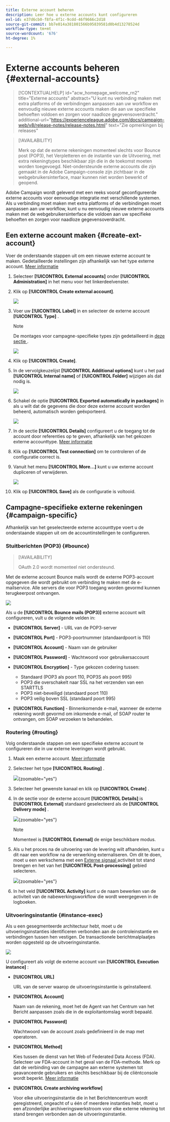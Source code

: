 ```yaml
---
title: Externe account beheren
description: Leer hoe u externe accounts kunt configureren
exl-id: e37d6cb0-f8fa-4f1c-9cdd-46f9666c2d18
source-git-commit: bb7e014a381801566b95839581d0b4d13278524d
workflow-type: tm+mt
source-wordcount: '676'
ht-degree: 1%

---
```


# Externe accounts beheren {#external-accounts}

>[!CONTEXTUALHELP]
>id="acw_homepage_welcome_rn2"
>title="Externe accounts"
>abstract="U kunt nu verbinding maken met extra platforms of de verbindingen aanpassen aan uw workflow en eenvoudig nieuwe externe accounts maken die aan uw specifieke behoeften voldoen en zorgen voor naadloze gegevensoverdracht."
>additional-url="https://experienceleague.adobe.com/docs/campaign-web/v8/release-notes/release-notes.html" text="Zie opmerkingen bij releases"

>[!AVAILABILITY]
>
> Merk op dat de externe rekeningen momenteel slechts voor Bounce post (POP3), het Verpletteren en de instantie van de Uitvoering, met extra rekeningtypes beschikbaar zijn die in de toekomst moeten worden toegevoegd.
> Niet-ondersteunde externe accounts die zijn gemaakt in de Adobe Campaign-console zijn zichtbaar in de webgebruikersinterface, maar kunnen niet worden bewerkt of geopend.

Adobe Campaign wordt geleverd met een reeks vooraf geconfigureerde externe accounts voor eenvoudige integratie met verschillende systemen. Als u verbinding moet maken met extra platforms of de verbindingen moet aanpassen aan uw workflow, kunt u nu eenvoudig nieuwe externe accounts maken met de webgebruikersinterface die voldoen aan uw specifieke behoeften en zorgen voor naadloze gegevensoverdracht.

## Een externe account maken {#create-ext-account}

Voer de onderstaande stappen uit om een nieuwe externe account te maken. Gedetailleerde instellingen zijn afhankelijk van het type externe account. [Meer informatie](#campaign-specific)

1. Selecteer **[!UICONTROL External accounts]** onder **[!UICONTROL Administration]** in het menu voor het linkerdeelvenster.

1. Klik op **[!UICONTROL Create external account]**.

   ![](assets/external_account_create_1.png)

1. Voer uw **[!UICONTROL Label]** in en selecteer de externe account **[!UICONTROL Type]** .

   >[!NOTE]
   >
   >De montages voor campagne-specifieke types zijn gedetailleerd in [ deze sectie ](#campaign-specific).

   ![](assets/external_account_create_2.png)

1. Klik op **[!UICONTROL Create]**.

1. In de vervolgkeuzelijst **[!UICONTROL Additional options]** kunt u het pad **[!UICONTROL Internal name]** of **[!UICONTROL Folder]** wijzigen als dat nodig is.

   ![](assets/external_account_create_3.png)

1. Schakel de optie **[!UICONTROL Exported automatically in packages]** in als u wilt dat de gegevens die door deze externe account worden beheerd, automatisch worden geëxporteerd. <!--Exported where??-->

   ![](assets/external_account_create_exported.png)

1. In de sectie **[!UICONTROL Details]** configureert u de toegang tot de account door referenties op te geven, afhankelijk van het gekozen externe accounttype. [Meer informatie](#bounce)

1. Klik op **[!UICONTROL Test connection]** om te controleren of de configuratie correct is.

1. Vanuit het menu **[!UICONTROL More...]** kunt u uw externe account dupliceren of verwijderen.

   ![](assets/external_account_create_4.png)

1. Klik op **[!UICONTROL Save]** als de configuratie is voltooid.

## Campagne-specifieke externe rekeningen {#campaign-specific}

Afhankelijk van het geselecteerde externe accounttype voert u de onderstaande stappen uit om de accountinstellingen te configureren.

### Stuitberichten (POP3) {#bounce}

>[!AVAILABILITY]
>
> OAuth 2.0 wordt momenteel niet ondersteund.

Met de externe account Bounce mails wordt de externe POP3-account opgegeven die wordt gebruikt om verbinding te maken met de e-mailservice. Alle servers die voor POP3 toegang worden gevormd kunnen terugkeerpost ontvangen.

![](assets/external_account_bounce.png)

Als u de **[!UICONTROL Bounce mails (POP3)]** externe account wilt configureren, vult u de volgende velden in:

* **[!UICONTROL Server]** - URL van de POP3-server

* **[!UICONTROL Port]** - POP3-poortnummer (standaardpoort is 110)

* **[!UICONTROL Account]** - Naam van de gebruiker

* **[!UICONTROL Password]** - Wachtwoord voor gebruikersaccount

* **[!UICONTROL Encryption]** - Type gekozen codering tussen:

   * Standaard (POP3 als poort 110, POP3S als poort 995)
   * POP3 die overschakelt naar SSL na het verzenden van een STARTTLS
   * POP3 niet-beveiligd (standaard poort 110)
   * POP3 veilig boven SSL (standaard poort 995)

* **[!UICONTROL Function]** - Binnenkomende e-mail, wanneer de externe rekening wordt gevormd om inkomende e-mail, of SOAP router te ontvangen, om SOAP verzoeken te behandelen.

### Routering {#routing}

Volg onderstaande stappen om een specifieke externe account te configureren die in uw externe leveringen wordt gebruikt.

1. Maak een externe account. [Meer informatie](../administration/external-account.md#create-ext-account)

1. Selecteer het type **[!UICONTROL Routing]** .

   ![](assets/external-account-routing.png){zoomable="yes"}

1. Selecteer het gewenste kanaal en klik op **[!UICONTROL Create]** .

1. In de sectie voor de externe account **[!UICONTROL Details]** is **[!UICONTROL External]** standaard geselecteerd als de **[!UICONTROL Delivery mode]** .

   ![](assets/external-account-delivery-mode.png){zoomable="yes"}

   >[!NOTE]
   >
   >Momenteel is **[!UICONTROL External]** de enige beschikbare modus.

1. Als u het proces na de uitvoering van de levering wilt afhandelen, kunt u dit naar een workflow na de verwerking externaliseren. Om dit te doen, moet u een werkschema met een [ Externe signaal ](../workflows/activities/external-signal.md) activiteit tot stand brengen en het van het **[!UICONTROL Post-processing]** gebied selecteren.

   ![](assets/external-account-post-processing.png){zoomable="yes"}

1. In het veld **[!UICONTROL Activity]** kunt u de naam bewerken van de activiteit van de nabewerkingsworkflow die wordt weergegeven in de logboeken. <!--you can edit the name of the activity that will be created if you add an external or bulk delivery to a workflow-->


### Uitvoeringsinstantie {#instance-exec}

Als u een gesegmenteerde architectuur hebt, moet u de uitvoeringsinstanties identificeren verbonden aan de controleinstantie en verbindingen tussen hen vestigen. De transactionele berichtmalplaatjes worden opgesteld op de uitvoeringsinstantie.

![](assets/external_account_exec.png)

U configureert als volgt de externe account van **[!UICONTROL Execution instance]** :

* **[!UICONTROL URL]**

  URL van de server waarop de uitvoeringsinstantie is geïnstalleerd.

* **[!UICONTROL Account]**

  Naam van de rekening, moet het de Agent van het Centrum van het Bericht aanpassen zoals die in de exploitantomslag wordt bepaald.

* **[!UICONTROL Password]**

  Wachtwoord van de account zoals gedefinieerd in de map met operatoren.

* **[!UICONTROL Method]**

  Kies tussen de dienst van het Web of Federated Data Access (FDA).
Selecteer uw FDA-account in het geval van de FDA-methode. Merk op dat de verbinding van de campagne aan externe systemen tot geavanceerde gebruikers en slechts beschikbaar bij de cliëntconsole wordt beperkt. [Meer informatie](https://experienceleague.adobe.com/en/docs/campaign/campaign-v8/connect/fda#_blank)

* **[!UICONTROL Create archiving workflow]**

  Voor elke uitvoeringsinstantie die in het Berichtencentrum wordt geregistreerd, ongeacht of u één of meerdere instanties hebt, moet u een afzonderlijke archiveringswerkstroom voor elke externe rekening tot stand brengen verbonden aan de uitvoeringsinstantie.
